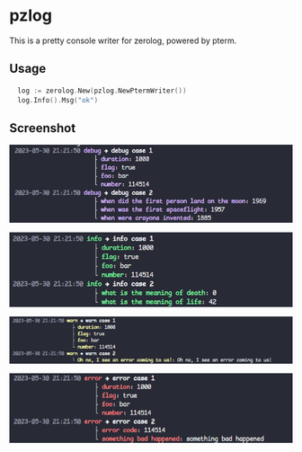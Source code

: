 # pzlog

This is a pretty console writer for zerolog, powered by pterm.


## Usage

```go
  log := zerolog.New(pzlog.NewPtermWriter())
  log.Info().Msg("ok")
```

## Screenshot

![debug](./asset/debug.png)

![info](./asset/info.png)

![warn](./asset/warn.png)

![error](./asset/error.png)
